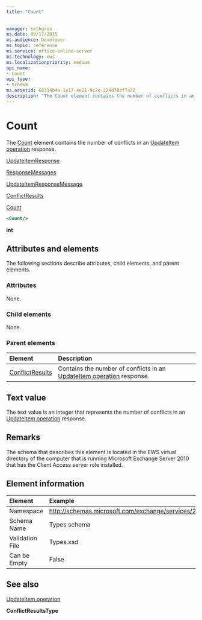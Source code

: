 ```yaml
---
title: "Count"
 
 
manager: sethgros
ms.date: 09/17/2015
ms.audience: Developer
ms.topic: reference
ms.service: office-online-server
ms.technology: ews
ms.localizationpriority: medium
api_name:
- Count
api_type:
- schema
ms.assetid: 68314b4a-1e17-4e21-9c2e-224d70ef7a32
description: "The Count element contains the number of conflicts in an UpdateItem operation response."
---
```


# Count

The [Count](count.md) element contains the number of conflicts in an [UpdateItem operation](updateitem-operation.md) response. 
  
[UpdateItemResponse](updateitemresponse.md)
  
[ResponseMessages](responsemessages.md)
  
[UpdateItemResponseMessage](updateitemresponsemessage.md)
  
[ConflictResults](conflictresults.md)
  
[Count](count.md)
  
```xml
<Count/>
```

 **int**
## Attributes and elements

The following sections describe attributes, child elements, and parent elements.
  
### Attributes

None.
  
### Child elements

None.
  
### Parent elements

|**Element**|**Description**|
|:-----|:-----|
|[ConflictResults](conflictresults.md) <br/> |Contains the number of conflicts in an [UpdateItem operation](updateitem-operation.md) response.  <br/> |
   
## Text value

The text value is an integer that represents the number of conflicts in an [UpdateItem operation](updateitem-operation.md) response. 
  
## Remarks

The schema that describes this element is located in the EWS virtual directory of the computer that is running Microsoft Exchange Server 2010 that has the Client Access server role installed.
  
## Element information

| Element | Example |
|:-----|:-----|
|Namespace  <br/> |http://schemas.microsoft.com/exchange/services/2006/types  <br/> |
|Schema Name  <br/> |Types schema  <br/> |
|Validation File  <br/> |Types.xsd  <br/> |
|Can be Empty  <br/> |False  <br/> |
   
## See also



[UpdateItem operation](updateitem-operation.md)
  
 **ConflictResultsType**

